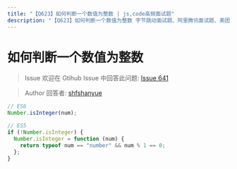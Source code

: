 ```yaml
---
title: "【Q623】如何判断一个数值为整数 | js,code高频面试题"
description: "【Q623】如何判断一个数值为整数 字节跳动面试题、阿里腾讯面试题、美团小米面试题。"
---
```


# 如何判断一个数值为整数

> Issue
> 欢迎在 Gtihub Issue 中回答此问题: [Issue 641](https://github.com/shfshanyue/Daily-Question/issues/641)

> Author
> 回答者: [shfshanyue](https://github.com/shfshanyue)

```js
// ES6
Number.isInteger(num);

// ES5
if (!Number.isInteger) {
  Number.isInteger = function (num) {
    return typeof num == "number" && num % 1 == 0;
  };
}
```
